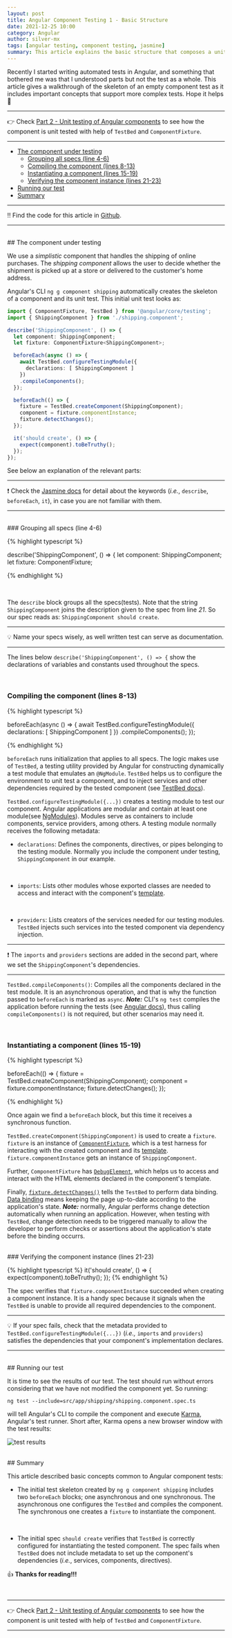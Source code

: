 ```yaml
---
layout: post
title: Angular Component Testing 1 - Basic Structure
date: 2021-12-25 10:00
category: Angular
author: silver-mx
tags: [angular testing, component testing, jasmine]
summary: This article explains the basic structure that composes a unit test for an Angular component. 
---
```


Recently I started writing automated tests in Angular, and something that bothered me was that I understood parts but not the test as a whole. This article gives a walkthrough of the skeleton of an empty component test as it includes important concepts that support more complex tests. Hope it helps :slightly_smiling_face: 

---
:point_right: Check [Part 2 - Unit testing of Angular components](/angular/2022/01/04/dissecting-angular-component-testing-part-2.html) to see how the component is unit tested with help of `TestBed` and `ComponentFixture`.

---

<!-- TOC -->

- [The component under testing](#the-component-under-testing)
  - [Grouping all specs (line 4-6)](#grouping-all-specs-line-4-6)
  - [Compiling the component (lines 8-13)](#compiling-the-component-lines-8-13)
  - [Instantiating a component (lines 15-19)](#instantiating-a-component-lines-15-19)
  - [Verifying the component instance (lines 21-23)](#verifying-the-component-instance-lines-21-23)
- [Running our test](#running-our-test)
- [Summary](#summary)

<!-- /TOC -->

---
:bangbang: Find the code for this article in [Github](https://github.com/silver-mx/angular-testing-basics/tree/dissecting_angular_component_test_part_1/src/app/shipping).

---
<br/>
## The component under testing

We use a *simplistic* component that handles the shipping of online purchases. The *shipping component* allows the user to decide whether the shipment is picked up at a store or delivered to the customer's home address. 
<br/>

Angular's CLI `ng g component shipping` automatically creates the skeleton of a component and its unit test. This initial unit test looks as:


```typescript
import { ComponentFixture, TestBed } from '@angular/core/testing';
import { ShippingComponent } from './shipping.component';

describe('ShippingComponent', () => {
  let component: ShippingComponent;
  let fixture: ComponentFixture<ShippingComponent>;

  beforeEach(async () => {
    await TestBed.configureTestingModule({
      declarations: [ ShippingComponent ]
    })
    .compileComponents();
  });

  beforeEach(() => {
    fixture = TestBed.createComponent(ShippingComponent);
    component = fixture.componentInstance;
    fixture.detectChanges();
  });

  it('should create', () => {
    expect(component).toBeTruthy();
  });
});

```

See below an explanation of the relevant parts:

---
:exclamation: Check the [Jasmine docs](https://jasmine.github.io/tutorials/your_first_suite) for detail about the keywords (*i.e.*, `describe`, `beforeEach`, `it`), in case you are not familiar with them. 

---
<br/>
### Grouping all specs (line 4-6)

{% highlight typescript %}

describe('ShippingComponent', () => {
  let component: ShippingComponent;
  let fixture: ComponentFixture<ShippingComponent>;

{% endhighlight %}

<br/>

The `describe` block groups all the specs(tests). Note that the string `ShippingComponent` joins the description given to the spec from line *21*. So our spec reads as: `ShippingComponent should create`.

---
 :bulb: Name your specs wisely, as well written test can serve as documentation.

---

The lines below `describe('ShippingComponent', () => {` show the declarations of variables and constants used throughout the specs. 
  
<br/>

### Compiling the component (lines 8-13)

{% highlight typescript %}

  beforeEach(async () => {
    await TestBed.configureTestingModule({
      declarations: [ ShippingComponent ]
    })
    .compileComponents();
  });

{% endhighlight %}

`beforeEach` runs initialization that applies to all specs. The logic makes use of `TestBed`, a testing utility provided by Angular for constructing dynamically a test module that emulates an `@NgModule`. `TestBed` helps us to configure the environment to unit test a component, and to inject services and other dependencies required by the tested component (see [TestBed docs](https://angular.io/guide/testing-services#angular-testbed)).

`TestBed.configureTestingModule({...})` creates a testing module to test our component. Angular applications are modular and contain at least one module(see [NgModules](https://angular.io/guide/architecture-modules)). Modules serve as containers to include components, service providers, among others. A testing module normally receives the following metadata:
  * `declarations`: Defines the components, directives, or pipes belonging to the testing module. Normally you include the component under testing, `ShippingComponent` in our example.
  <br/>

  * `imports`: Lists other modules whose exported classes are needed to access and interact with the component's [template](https://angular.io/guide/architecture-components#templates-and-views).
  <br/>

  * `providers`: Lists creators of the services needed for our testing modules. `TestBed` injects such services into the tested component via dependency injection.
  
---
:exclamation: The `imports` and `providers` sections are added in the second part, where we set the `ShippingComponent`'s dependencies.

---

`TestBed.compileComponents()`: Compiles all the components declared in the test module. It is an asynchronous operation, and that is why the function passed to `beforeEach` is marked as `async`. ***Note:*** CLI's `ng test` compiles the application before running the tests (see [Angular docs](https://angular.io/guide/testing-components-scenarios#calling-compilecomponents)), thus calling `compileComponents()` is not required, but other scenarios may need it.

<br/>

### Instantiating a component (lines 15-19)

{% highlight typescript %}

  beforeEach(() => {
    fixture = TestBed.createComponent(ShippingComponent);
    component = fixture.componentInstance;
    fixture.detectChanges();
  });

{% endhighlight %}

Once again we find a `beforeEach` block, but this time it receives a synchronous function. 
<br/>

`TestBed.createComponent(ShippingComponent)` is used to create a `fixture`. `fixture` is an instance of [`ComponentFixture`](https://angular.io/guide/testing-components-basics#componentfixture), which is a test harness for interacting with the created component and its [template](https://angular.io/guide/architecture-components#templates-and-views). `fixture.componentInstance` gets an instance of `ShippingComponent`.

Further, `ComponentFixture` has [`DebugElement`](https://angular.io/guide/testing-components-basics#debugelement), which helps us to access and interact with the HTML elements declared in the component's template.

Finally, [`fixture.detectChanges()`](https://angular.io/guide/testing-components-scenarios#detectchanges) tells the `TestBed` to perform data binding. [Data binding](https://angular.io/guide/binding-syntax#binding-syntax) means keeping the page up-to-date according to the application's state. ***Note:*** normally, Angular performs change detection automatically when running an application. However,  when testing with `TestBed`, change detection needs to be triggered manually to allow the developer to perform checks or assertions about the application's state before the binding occurrs.

<br/>
### Verifying the component instance (lines 21-23)

{% highlight typescript %}
  it('should create', () => {
    expect(component).toBeTruthy();
  });
{% endhighlight %}

The spec verifies that `fixture.componentInstance` succeeded when creating a component instance. It is a  handy spec because it signals when the `TestBed` is unable to provide all required dependencies to the component.

---
:bulb: If your spec fails, check that the metadata provided to `TestBed.configureTestingModule({...})` (*i.e.,* `imports` and `providers`) satisfies the dependencies that your component's implementation declares.

---

<br/>
## Running our test

It is time to see the results of our test. The test should run without errors considering that we have not modified the component yet. So running:

 `ng test --include=src/app/shipping/shipping.component.spec.ts`

 will tell Angular's CLI to compile the component and execute [Karma](https://karma-runner.github.io/latest/index.html), Angular's test runner. Short after, Karma opens a new browser window with the test results:

 ![test results](/assets/images/first-spec-pass.png)

<br/>
## Summary

 This article described basic concepts common to Angular component tests:

 * The initial test skeleton created by `ng g component shipping` includes two `beforeEach` blocks; one asynchronous and one synchronous. The asynchronous one configures the `TestBed` and compiles the component. The synchronous one creates a `fixture` to instantiate the component.
 <br/>
 
 * The initial spec `should create` verifies that `TestBed` is correctly configured for instantiating the tested component. The spec fails when `TestBed` does not include metadata to set up the component's dependencies (*i.e.*, services, components, directives).

:+1: __Thanks for reading!!!__

<br/>

---
:point_right: Check [Part 2 - Unit testing of Angular components](/angular/2022/01/04/dissecting-angular-component-testing-part-2.html) to see how the component is unit tested with help of `TestBed` and `ComponentFixture`.

---



